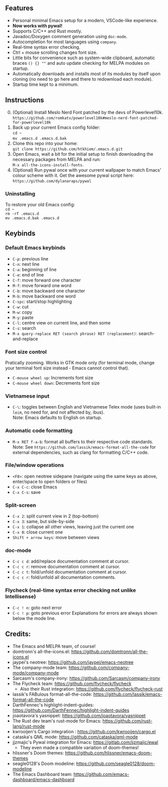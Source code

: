 ## Features
- Personal minimal Emacs setup for a modern, VSCode-like experience.
- **Now works with pywal!**
- Supports C/C++ and Rust mostly.
- Javadoc/Doxygen comment generation using `doc-mode`.
- Autocompletion for most languages using `company`.
- Real-time syntax error checking.
- Ctrl + mouse scrolling changes font size.
- Little bits for convenience such as system-wide clipboard, automatic braces `() {} ""` and auto update checking for MELPA modules on startup.
- Automatically downloads and installs most of its modules by itself upon cloning (no need to go here and there to redownload each module).
- Startup time kept to a minimum.
## Instructions
0. (Optional) Install Meslo Nerd Font patched by the devs of Powerlevel10k.  
`https://github.com/romkatv/powerlevel10k#meslo-nerd-font-patched-for-powerlevel10k`
1. Back up your current Emacs config folder:  
`cd ~`  
`mv .emacs.d .emacs.d.bak`  
1. Clone this repo into your home:  
`git clone https://github.com/htkhiem/.emacs.d.git`
2. Open Emacs, wait a bit for the initial setup to finish downloading the necessary packages from MELPA and run:  
`M-x all-the-icons-install-fonts`.  
3. (Optional) Run pywal once with your current wallpaper to match Emacs' colour scheme with it. Get the awesome pywal script here:  
`https://github.com/dylanaraps/pywal`  
### Uninstalling
To restore your old Emacs config:  
`cd ~`  
`rm -rf .emacs.d`  
`mv .emacs.d.bak .emacs.d`  
## Keybinds
### Default Emacs keybinds
- `C-p`: previous line
- `C-n`: next line
- `C-a`: beginning of line
- `C-e`: end of line
- `C-f`: move forward one character
- `M-f`: move forward one word
- `C-b`: move backward one character
- `M-b`: move backward one word
- `C-spc`: start/stop highlighting
- `C-w`: cut
- `M-w`: copy
- `M-y`: paste
- `C-l`: centre view on current line, and then some
- `C-s`: search
- `M-x query-replace RET (search phrase) RET (replacement)`: search-and-replace

### Font size control
Pratically zooming. Works in GTK mode only (for terminal mode, change your terminal font size instead - Emacs cannot control that).  
- `C-mouse wheel up`: Increments font size
- `C-mouse wheel down`: Decrements font size

### Vietnamese input
- `C-\`: toggles between English and Vietnamese Telex mode (uses built-in `leim`, no need for, and not affected by, ibus).  
Note: Emacs defaults to English on startup.

### Automatic code formatting
- `M-x RET f-a-b`: format all buffers to their respective code standards.  
Note: See `https://github.com/lassik/emacs-format-all-the-code` for external dependencies, such as clang for formatting C/C++ code.

### File/window operations
- `<F8>`: open neotree sidepane (navigate using the same keys as above, enter/space to open folders or files)
- `C-x C-c`: close Emacs
- `C-x C-s`: save

### Split-screen
- `C-x 2`: split current view in 2 (top-bottom)
- `C-x 3`: same, but side-by-side
- `C-x 1`: collapse all other views, leaving just the current one
- `C-x 0`: close current one
- `Shift + arrow keys`: move between views

### doc-mode
- `C-c c d`: add/replace documentation comment at cursor.
- `C-c c r`: remove documentation comment at cursor.
- `C-c c t`: fold/unfold documentation comment at cursor.
- `C-c c r`: fold/unfold all documentation comments.

### Flycheck (real-time syntax error checking not unlike Intellisense)
- `C-c ! n`: goto next error
- `C-c ! p`: goto previous error
Explanations for errors are always shown below the mode line.

## Credits:
- The Emacs and MELPA team, of course!
- domtronn's all-the-icons.el: <https://github.com/domtronn/all-the-icons.el>
- jaypei's neotree: <https://github.com/jaypei/emacs-neotree>
- The company-mode team: <https://github.com/company-mode/company-mode>
- Sarcasm's company-irony: <https://github.com/Sarcasm/company-irony>
- The Flycheck team: <https://github.com/flycheck/flycheck>
  - Also their Rust integration: <https://github.com/flycheck/flycheck-rust>
- lassik's FABulous format-all-the-code: <https://github.com/lassik/emacs-format-all-the-code>
- DarthFennec's highlight-indent-guides: <https://github.com/DarthFennec/highlight-indent-guides>
- joaotavora's yasnippet: <https://github.com/joaotavora/yasnippet>
- The Rust dev team's rust-mode for Emacs: <https://github.com/rust-lang/rust-mode>
- kwrooijen's Cargo integration : <https://github.com/kwrooijen/cargo.el>
- cataska's QML mode: <https://github.com/cataska/qml-mode>
- jjzmajic's Pywal integration for Emacs: <https://gitlab.com/jjzmajic/ewal>
  - They even made a compatible variation of doom-themes!
- hlissner's Doom themes: <https://github.com/hlissner/emacs-doom-themes>
- seagle0128's Doom modeline: <https://github.com/seagle0128/doom-modeline>
- The Emacs Dashboard team: <https://github.com/emacs-dashboard/emacs-dashboard> 



